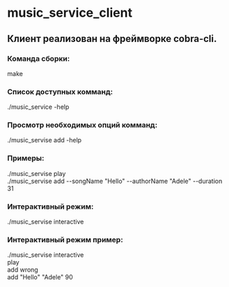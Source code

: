 # music_service_client

## Клиент реализован на фреймворке cobra-cli.


### Команда сборки:
make

### Список доступных комманд:
./music_service -help

### Просмотр необходимых опций комманд:
./music_servise add -help

### Примеры:
./music_servise play \
./music_servise add --songName "Hello" --authorName "Adele" --duration 31 

### Интерактивный режим:
./music_servise interactive
### Интерактивный режим пример:
./music_servise interactive \
play \
add wrong \
add "Hello" "Adele" 90
